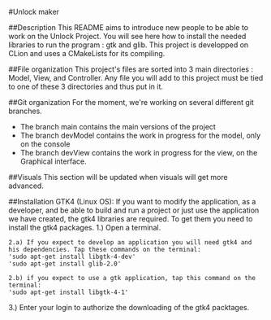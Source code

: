 #Unlock maker

##Description
This README aims to introduce new people to be able to work on the Unlock Project. You will see here how to install the needed libraries to run the program : gtk and glib. This project is developped on CLion and uses a CMakeLists for its compiling.

##File organization
This project's files are sorted into 3 main directories : Model, View, and Controller. Any file you will add to this project must be tied to one of these 3 directories and thus put in it.

##Git organization
For the moment, we're working on several different git branches.
- The branch main contains the main versions of the project
- The branch devModel contains the work in progress for the model, only on the console
- The branch devView contains the work in progress for the view, on the Graphical interface.

##Visuals
This section will be updated when visuals will get more advanced.

##Installation
GTK4 (Linux OS):
If you want to modify the application, as a developer, and be able to build and run a project or just use the application we have created, the gtk4 libraries are required.
To get them you need to install the gtk4 packages.
1.) Open a terminal.

	2.a) If you expect to develop an application you will need gtk4 and his dependencies. Tap these commands on the terminal:
	'sudo apt-get install libgtk-4-dev'
	'sudo apt-get install glib-2.0'
	
	2.b) if you expect to use a gtk application, tap this command on the terminal:
	'sudo apt-get install libgtk-4-1'

3.) Enter your login to authorize the downloading of the gtk4 packtages.
